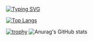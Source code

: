 [![Typing SVG](https://readme-typing-svg.demolab.com/?lines=Cat+Bayi+in+GitHub)](https://git.io/typing-svg)

[![Top Langs](https://github-readme-stats.vercel.app/api/top-langs/?username=anuraghazra)](https://github.com/anuraghazra/github-readme-stats)

[![trophy](https://github-profile-trophy.vercel.app/?username=Bayi-Cat&theme=onedark)](https://github.com/ryo-ma/github-profile-trophy)
![Anurag's GitHub stats](https://github-readme-stats.vercel.app/api?username=Bayi-Cat&show_icons=true&theme=radical)
